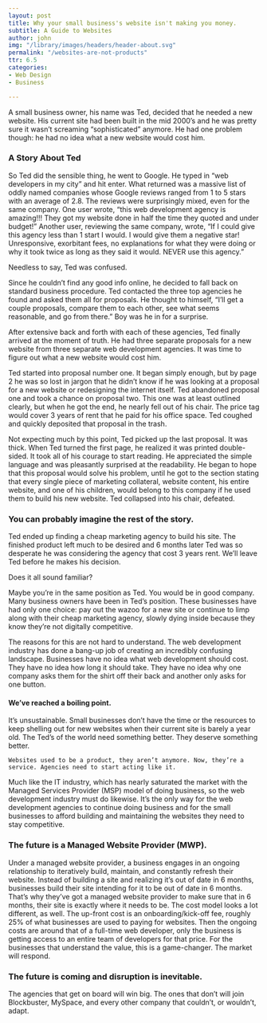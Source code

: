 ```yaml
---
layout: post
title: Why your small business's website isn't making you money.
subtitle: A Guide to Websites
author: john
img: "/library/images/headers/header-about.svg"
permalink: "/websites-are-not-products"
ttr: 6.5
categories:
- Web Design
- Business

---
```

A small business owner, his name was Ted, decided that he needed a new website. His current site had been built in the mid 2000’s and he was pretty sure it wasn’t screaming “sophisticated” anymore. He had one problem though: he had no idea what a new website would cost him. 

### A Story About Ted
So Ted did the sensible thing, he went to Google. He typed in “web developers in my city” and hit enter. What returned was a massive list of oddly named companies whose Google reviews ranged from 1 to 5 stars with an average of 2.8. The reviews were surprisingly mixed, even for the same company. One user wrote, “this web development agency is amazing!!! They got my website done in half the time they quoted and under budget!” Another user, reviewing the same company, wrote, “If I could give this agency less than 1 start I would. I would give them a negative star! Unresponsive, exorbitant fees, no explanations for what they were doing or why it took twice as long as they said it would. NEVER use this agency.” 

Needless to say, Ted was confused. 

Since he couldn’t find any good info online, he decided to fall back on standard business procedure. Ted contacted the three top agencies he found and asked them all for proposals. He thought to himself, “I’ll get a couple proposals, compare them to each other, see what seems reasonable, and go from there.” 
Boy was he in for a surprise. 

After extensive back and forth with each of these agencies, Ted finally arrived at the moment of truth. He had three separate proposals for a new website from three separate web development agencies. It was time to figure out what a new website would cost him. 

Ted started into proposal number one. It began simply enough, but by page 2 he was so lost in jargon that he didn’t know if he was looking at a proposal for a new website or redesigning the internet itself. 
Ted abandoned proposal one and took a chance on proposal two. This one was at least outlined clearly, but when he got the end, he nearly fell out of his chair. The price tag would cover 3 years of rent that he paid for his office space. Ted coughed and quickly deposited that proposal in the trash. 

Not expecting much by this point, Ted picked up the last proposal. It was thick. When Ted turned the first page, he realized it was printed double-sided. It took all of his courage to start reading. He appreciated the simple language and was pleasantly surprised at the readability. He began to hope that this proposal would solve his problem, until he got to the section stating that every single piece of marketing collateral, website content, his entire website, and one of his children, would belong to this company if he used them to build his new website. Ted collapsed into his chair, defeated. 

### You can probably imagine the rest of the story.
Ted ended up finding a cheap marketing agency to build his site. The finished product left much to be desired and 6 months later Ted was so desperate he was considering the agency that cost 3 years rent. We’ll leave Ted before he makes his decision. 

Does it all sound familiar? 

Maybe you’re in the same position as Ted. You would be in good company. Many business owners have been in Ted’s position. These businesses have had only one choice: pay out the wazoo for a new site or continue to limp along with their cheap marketing agency, slowly dying inside because they know they’re not digitally competitive. 

The reasons for this are not hard to understand. The web development industry has done a bang-up job of creating an incredibly confusing landscape. Businesses have no idea what web development should cost. They have no idea how long it should take. They have no idea why one company asks them for the shirt off their back and another only asks for one button. 

#### We’ve reached a boiling point. 
It’s unsustainable. Small businesses don’t have the time or the resources to keep shelling out for new websites when their current site is barely a year old. The Ted’s of the world need something better. They deserve something better. 

	Websites used to be a product, they aren’t anymore. Now, they’re a service. Agencies need to start acting like it.

Much like the IT industry, which has nearly saturated the market with the Managed Services Provider (MSP) model of doing business, so the web development industry must do likewise. It’s the only way for the web development agencies to continue doing business and for the small businesses to afford building and maintaining the websites they need to stay competitive. 

### The future is a Managed Website Provider (MWP). 
Under a managed website provider, a business engages in an ongoing relationship to iteratively build, maintain, and constantly refresh their website. Instead of building a site and realizing it’s out of date in 6 months, businesses build their site intending for it to be out of date in 6 months. That’s why they’ve got a managed website provider to make sure that in 6 months, their site is exactly where it needs to be. 
The cost model looks a lot different, as well. The up-front cost is an onboarding/kick-off fee, roughly 25% of what businesses are used to paying for websites. Then the ongoing costs are around that of a full-time web developer, only the business is getting access to an entire team of developers for that price. For the businesses that understand the value, this is a game-changer. The market will respond. 

### The future is coming and disruption is inevitable. 
The agencies that get on board will win big. The ones that don’t will join Blockbuster, MySpace, and every other company that couldn’t, or wouldn’t, adapt.